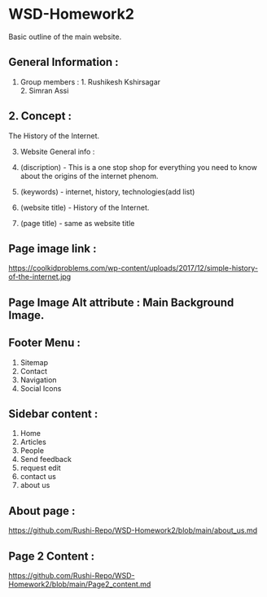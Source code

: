# WSD-Homework2
Basic outline of the main website.

## General Information : 

1. Group members : 1. Rushikesh Kshirsagar  
                   2. Simran Assi

## 2. Concept : 

The History of the Internet.

3. Website General info : 

1. (discription) - This is a one stop shop for everything you need to know about the origins of the internet phenom. 
2. (keywords) - internet, history, technologies(add list)
3. (website title) - History of the Internet.
4. (page title) - same as website title



## Page image link : 
https://coolkidproblems.com/wp-content/uploads/2017/12/simple-history-of-the-internet.jpg

## Page Image Alt attribute : Main Background Image.

## Footer Menu : 
1. Sitemap
2. Contact
3. Navigation
4. Social Icons

## Sidebar content : 

1. Home
2. Articles
3. People
4. Send feedback
5. request edit
6. contact us
7. about us

## About page : 

https://github.com/Rushi-Repo/WSD-Homework2/blob/main/about_us.md

## Page 2 Content : 
https://github.com/Rushi-Repo/WSD-Homework2/blob/main/Page2_content.md
